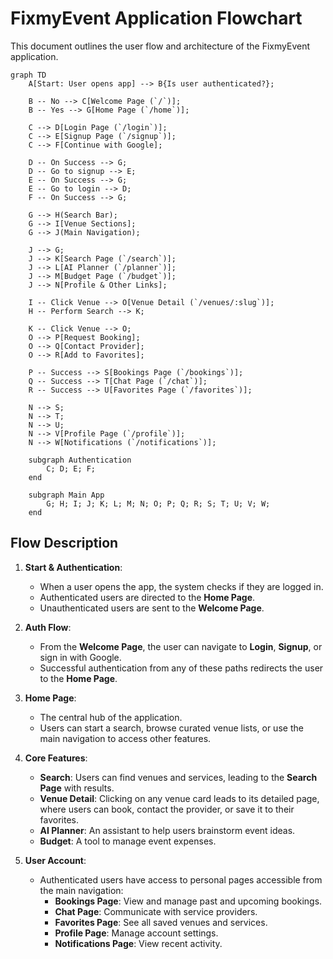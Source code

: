 
# FixmyEvent Application Flowchart

This document outlines the user flow and architecture of the FixmyEvent application.

```mermaid
graph TD
    A[Start: User opens app] --> B{Is user authenticated?};

    B -- No --> C[Welcome Page (`/`)];
    B -- Yes --> G[Home Page (`/home`)];

    C --> D[Login Page (`/login`)];
    C --> E[Signup Page (`/signup`)];
    C --> F[Continue with Google];

    D -- On Success --> G;
    D -- Go to signup --> E;
    E -- On Success --> G;
    E -- Go to login --> D;
    F -- On Success --> G;

    G --> H(Search Bar);
    G --> I[Venue Sections];
    G --> J(Main Navigation);

    J --> G;
    J --> K[Search Page (`/search`)];
    J --> L[AI Planner (`/planner`)];
    J --> M[Budget Page (`/budget`)];
    J --> N[Profile & Other Links];

    I -- Click Venue --> O[Venue Detail (`/venues/:slug`)];
    H -- Perform Search --> K;

    K -- Click Venue --> O;
    O --> P[Request Booking];
    O --> Q[Contact Provider];
    O --> R[Add to Favorites];

    P -- Success --> S[Bookings Page (`/bookings`)];
    Q -- Success --> T[Chat Page (`/chat`)];
    R -- Success --> U[Favorites Page (`/favorites`)];

    N --> S;
    N --> T;
    N --> U;
    N --> V[Profile Page (`/profile`)];
    N --> W[Notifications (`/notifications`)];

    subgraph Authentication
        C; D; E; F;
    end

    subgraph Main App
        G; H; I; J; K; L; M; N; O; P; Q; R; S; T; U; V; W;
    end
```

## Flow Description

1.  **Start & Authentication**:
    *   When a user opens the app, the system checks if they are logged in.
    *   Authenticated users are directed to the **Home Page**.
    *   Unauthenticated users are sent to the **Welcome Page**.

2.  **Auth Flow**:
    *   From the **Welcome Page**, the user can navigate to **Login**, **Signup**, or sign in with Google.
    *   Successful authentication from any of these paths redirects the user to the **Home Page**.

3.  **Home Page**:
    *   The central hub of the application.
    *   Users can start a search, browse curated venue lists, or use the main navigation to access other features.

4.  **Core Features**:
    *   **Search**: Users can find venues and services, leading to the **Search Page** with results.
    *   **Venue Detail**: Clicking on any venue card leads to its detailed page, where users can book, contact the provider, or save it to their favorites.
    *   **AI Planner**: An assistant to help users brainstorm event ideas.
    *   **Budget**: A tool to manage event expenses.

5.  **User Account**:
    *   Authenticated users have access to personal pages accessible from the main navigation:
        *   **Bookings Page**: View and manage past and upcoming bookings.
        *   **Chat Page**: Communicate with service providers.
        *   **Favorites Page**: See all saved venues and services.
        *   **Profile Page**: Manage account settings.
        *   **Notifications Page**: View recent activity.
